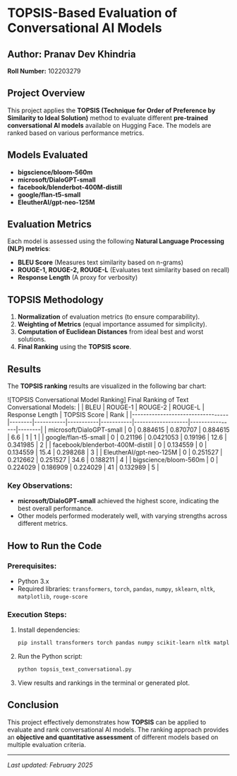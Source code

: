 # TOPSIS-Based Evaluation of Conversational AI Models

## Author: Pranav Dev Khindria
**Roll Number:** 102203279

## Project Overview
This project applies the **TOPSIS (Technique for Order of Preference by Similarity to Ideal Solution)** method to evaluate different **pre-trained conversational AI models** available on Hugging Face. The models are ranked based on various performance metrics.

## Models Evaluated
- **bigscience/bloom-560m**
- **microsoft/DialoGPT-small**
- **facebook/blenderbot-400M-distill**
- **google/flan-t5-small**
- **EleutherAI/gpt-neo-125M**

## Evaluation Metrics
Each model is assessed using the following **Natural Language Processing (NLP) metrics**:
- **BLEU Score** (Measures text similarity based on n-grams)
- **ROUGE-1, ROUGE-2, ROUGE-L** (Evaluates text similarity based on recall)
- **Response Length** (A proxy for verbosity)

## TOPSIS Methodology
1. **Normalization** of evaluation metrics (to ensure comparability).
2. **Weighting of Metrics** (equal importance assumed for simplicity).
3. **Computation of Euclidean Distances** from ideal best and worst solutions.
4. **Final Ranking** using the **TOPSIS score**.

## Results
The **TOPSIS ranking** results are visualized in the following bar chart:

![TOPSIS Conversational Model Ranking]
Final Ranking of Text Conversational Models:
|                                  |   BLEU |   ROUGE-1 |   ROUGE-2 |   ROUGE-L |   Response Length |   TOPSIS Score |   Rank |
|----------------------------------|--------|-----------|-----------|-----------|-------------------|----------------|--------|
| microsoft/DialoGPT-small         |      0 |  0.884615 | 0.870707  |  0.884615 |               6.6 |       1        |      1 |
| google/flan-t5-small             |      0 |  0.21196  | 0.0421053 |  0.19196  |              12.6 |       0.341985 |      2 |
| facebook/blenderbot-400M-distill |      0 |  0.134559 | 0         |  0.134559 |              15.4 |       0.298268 |      3 |
| EleutherAI/gpt-neo-125M          |      0 |  0.251527 | 0.212662  |  0.251527 |              34.6 |       0.188211 |      4 |
| bigscience/bloom-560m            |      0 |  0.224029 | 0.186909  |  0.224029 |              41   |       0.132989 |      5 |

### **Key Observations:**
- **microsoft/DialoGPT-small** achieved the highest score, indicating the best overall performance.
- Other models performed moderately well, with varying strengths across different metrics.

## How to Run the Code
### Prerequisites:
- Python 3.x
- Required libraries: `transformers`, `torch`, `pandas`, `numpy`, `sklearn`, `nltk`, `matplotlib`, `rouge-score`

### Execution Steps:
1. Install dependencies:
   ```bash
   pip install transformers torch pandas numpy scikit-learn nltk matplotlib rouge-score
   ```
2. Run the Python script:
   ```bash
   python topsis_text_conversational.py
   ```
3. View results and rankings in the terminal or generated plot.

## Conclusion
This project effectively demonstrates how **TOPSIS** can be applied to evaluate and rank conversational AI models. The ranking approach provides an **objective and quantitative assessment** of different models based on multiple evaluation criteria.

---
_Last updated: February 2025_

